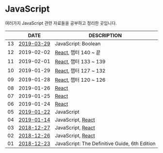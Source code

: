# JavaScript 

여러가지 JavaScript 관련 자료들을 공부하고 정리한 곳입니다.





|     |    DATE    |      DESCRIPTION    |
|---|---|---|
| 13 |    [2019-03-29](2019-01-14.md)     |      JavaScript: Boolean   |
| 12 |    2019-02-02    |       [React](./React/React_lecture.md), 챕터 140 ~ 끝 |
| 11 |    2019-02-01    |       [React](./React/React_lecture.md), 챕터 133 ~ 139 |
| 10 |    2019-01-29    |       [React](./React/React_lecture.md), 챕터 127 ~ 132  |
| 09 |    2019-01-28    |       [React](./React/React_lecture.md), 챕터 120 ~ 126   |
| 08 |    2019-01-26    |       [React](./React/React_lecture.md)   |
| 07 |    2019-01-25    |       [React](./React/React_lecture.md)   |
| 06 |    2019-01-24    |       [React](./React/React_lecture.md)   |
| 05 |    [2019-01-22](2019-01-14.md)     |      JavaScript   |
| 04 |    [2019-01-14](2019-01-14.md)     |      JavaScript, [React](./React/React_lecture.md)   |
| 03 |    [2018-12-27](2018-12-27.md)     |      JavaScript, [React](./React/React_lecture.md)   |
| 02 |    [2018-12-26](2018-12-26.md)     |      JavaScript, [React](./React/React_lecture.md)     |
| 01 |    [2018-12-23](2018-12-23.md)     |      JavaScript: The Definitive Guide, 6th Edition     |